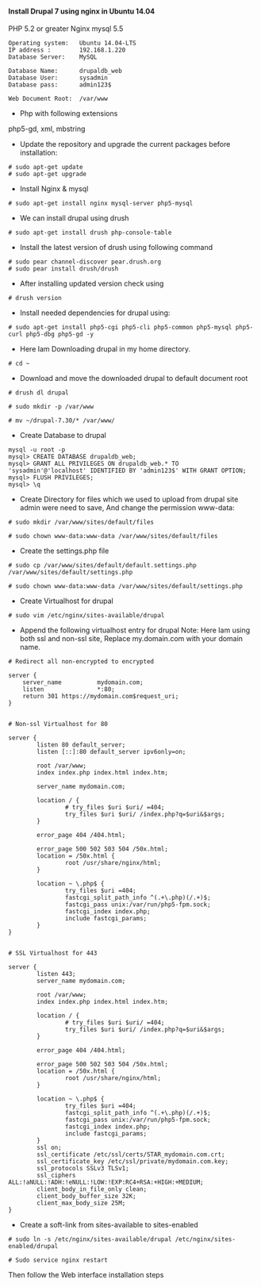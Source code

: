 #### Install Drupal 7 using nginx in Ubuntu 14.04

PHP 5.2 or greater
Nginx 
mysql 5.5

```
Operating system:	Ubuntu 14.04-LTS
IP address :		192.168.1.220
Database Server:	MySQL

Database Name:		drupaldb_web
Database User:		sysadmin
Database pass:		admin123$

Web Document Root:	/var/www
```
 
* Php with following extensions

php5-gd, xml, mbstring

* Update the repository and upgrade the current packages before installation:


```
# sudo apt-get update
# sudo apt-get upgrade
```

* Install Nginx & mysql


```
# sudo apt-get install nginx mysql-server php5-mysql
```

* We can install drupal using drush

```
# sudo apt-get install drush php-console-table
```

* Install the latest version of drush using following command


```
# sudo pear channel-discover pear.drush.org
# sudo pear install drush/drush
```

* After installing updated version check using 

```
# drush version
```

* Install needed dependencies for drupal using:

```
# sudo apt-get install php5-cgi php5-cli php5-common php5-mysql php5-curl php5-dbg php5-gd -y
```

* Here Iam Downloading drupal in my home directory.


```
# cd ~
```

* Download and move the downloaded drupal to default document root

```
# drush dl drupal

# sudo mkdir -p /var/www

# mv ~/drupal-7.30/* /var/www/
```

* Create Database to drupal

```
mysql -u root -p
mysql> CREATE DATABASE drupaldb_web;
mysql> GRANT ALL PRIVILEGES ON drupaldb_web.* TO 'sysadmin'@'localhost' IDENTIFIED BY 'admin123$' WITH GRANT OPTION;
mysql> FLUSH PRIVILEGES;
mysql> \q
```

* Create Directory for files which we used to upload from drupal site admin were need to save, And change the permission www-data:
 
```
# sudo mkdir /var/www/sites/default/files

# sudo chown www-data:www-data /var/www/sites/default/files
```

* Create the settings.php file


```
# sudo cp /var/www/sites/default/default.settings.php /var/www/sites/default/settings.php

# sudo chown www-data:www-data /var/www/sites/default/settings.php
```

* Create Virtualhost for drupal

```
# sudo vim /etc/nginx/sites-available/drupal
```

* Append the following virtualhost entry for drupal
  Note: Here Iam using both ssl and non-ssl site, Replace my.domain.com with your domain name.
 

```
# Redirect all non-encrypted to encrypted

server {
    server_name          mydomain.com;
    listen               *:80;
    return 301 https://mydomain.com$request_uri;
}


# Non-ssl Virtualhost for 80

server {
        listen 80 default_server;
        listen [::]:80 default_server ipv6only=on;

        root /var/www;
        index index.php index.html index.htm;

        server_name mydomain.com;

        location / {
                # try_files $uri $uri/ =404;
                try_files $uri $uri/ /index.php?q=$uri&$args;
        }

        error_page 404 /404.html;

        error_page 500 502 503 504 /50x.html;
        location = /50x.html {
                root /usr/share/nginx/html;
        }

        location ~ \.php$ {
                try_files $uri =404;
                fastcgi_split_path_info ^(.+\.php)(/.+)$;
                fastcgi_pass unix:/var/run/php5-fpm.sock;
                fastcgi_index index.php;
                include fastcgi_params;
        }
}


# SSL Virtualhost for 443

server {
        listen 443;
        server_name mydomain.com;

        root /var/www;
        index index.php index.html index.htm;

        location / {
                # try_files $uri $uri/ =404;
                try_files $uri $uri/ /index.php?q=$uri&$args;
        }

        error_page 404 /404.html;

        error_page 500 502 503 504 /50x.html;
        location = /50x.html {
                root /usr/share/nginx/html;
        }

        location ~ \.php$ {
                try_files $uri =404;
                fastcgi_split_path_info ^(.+\.php)(/.+)$;
                fastcgi_pass unix:/var/run/php5-fpm.sock;
                fastcgi_index index.php;
                include fastcgi_params;
        }
        ssl on;
        ssl_certificate /etc/ssl/certs/STAR_mydomain.com.crt;
        ssl_certificate_key /etc/ssl/private/mydomain.com.key;
        ssl_protocols SSLv3 TLSv1;
        ssl_ciphers ALL:!aNULL:!ADH:!eNULL:!LOW:!EXP:RC4+RSA:+HIGH:+MEDIUM;
        client_body_in_file_only clean;
        client_body_buffer_size 32K;
        client_max_body_size 25M;
}

```

* Create a soft-link from sites-available to sites-enabled

```
# sudo ln -s /etc/nginx/sites-available/drupal /etc/nginx/sites-enabled/drupal

# Sudo service nginx restart
```

Then follow the Web interface installation steps
